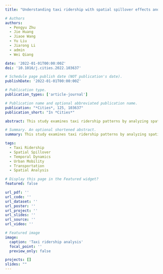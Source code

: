 ```yaml
---
title: "Understanding taxi ridership with spatial spillover effects and temporal dynamics (2022)"

# Authors
authors:
  - Pengyu Zhu
  - Jie Huang
  - Jiaoe Wang
  - Yu Liu
  - Jiarong Li
  - admin
  - Wei Qiang

date: '2022-01-01T00:00:00Z'
doi: '10.1016/j.cities.2022.103637'

# Schedule page publish date (NOT publication's date).
publishDate: '2022-01-01T00:00:00Z'

# Publication type.
publication_types: ['article-journal']

# Publication name and optional abbreviated publication name.
publication: "*Cities*, 125, 103637"
publication_short: "In *Cities*"

abstract: This study examines taxi ridership patterns by analyzing spatial spillover effects and temporal dynamics. We develop comprehensive models to understand how taxi demand varies across space and time, considering the interconnected nature of urban mobility. The research provides insights into the complex dynamics of urban transportation systems and their spatial-temporal characteristics.

# Summary. An optional shortened abstract.
summary: This study examines taxi ridership patterns by analyzing spatial spillover effects and temporal dynamics.

tags:
  - Taxi Ridership
  - Spatial Spillover
  - Temporal Dynamics
  - Urban Mobility
  - Transportation
  - Spatial Analysis

# Display this page in the Featured widget?
featured: false

url_pdf: ''
url_code: ''
url_dataset: ''
url_poster: ''
url_project: ''
url_slides: ''
url_source: ''
url_video: ''

# Featured image
image:
  caption: 'Taxi ridership analysis'
  focal_point: ''
  preview_only: false

projects: []
slides: ""
---
```

